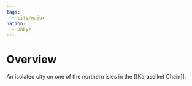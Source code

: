 ```yaml
---
tags:
  - city/major
nation:
  - Ohkyr
---
```

# Overview
An isolated city on one of the northern isles in the [[Karaselket Chain]].
